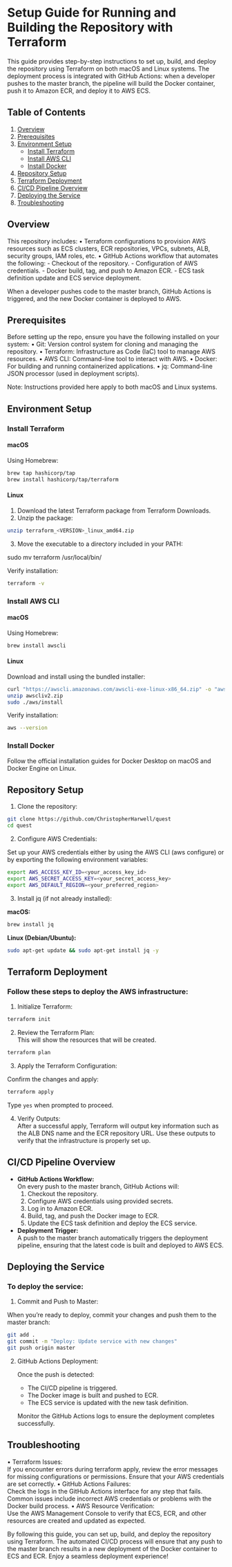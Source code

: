 # Setup Guide for Running and Building the Repository with Terraform

This guide provides step-by-step instructions to set up, build, and deploy the repository using Terraform on both macOS and Linux systems. The deployment process is integrated with GitHub Actions: when a developer pushes to the master branch, the pipeline will build the Docker container, push it to Amazon ECR, and deploy it to AWS ECS.

## Table of Contents

1. [Overview](#overview)  
2. [Prerequisites](#prerequisites)  
3. [Environment Setup](#environment-setup)  
   - [Install Terraform](#install-terraform)  
   - [Install AWS CLI](#install-aws-cli)  
   - [Install Docker](#install-docker)  
4. [Repository Setup](#repository-setup)  
5. [Terraform Deployment](#terraform-deployment)  
6. [CI/CD Pipeline Overview](#cicd-pipeline-overview)  
7. [Deploying the Service](#deploying-the-service)  
8. [Troubleshooting](#troubleshooting)

## Overview

This repository includes:
	• Terraform configurations to provision AWS resources such as ECS clusters, ECR repositories, VPCs, subnets, ALB, security groups, IAM roles, etc.
	• GitHub Actions workflow that automates the following:
	  - Checkout of the repository.
	  - Configuration of AWS credentials.
	  - Docker build, tag, and push to Amazon ECR.
	  - ECS task definition update and ECS service deployment.

When a developer pushes code to the master branch, GitHub Actions is triggered, and the new Docker container is deployed to AWS.

## Prerequisites

Before setting up the repo, ensure you have the following installed on your system:
	• Git: Version control system for cloning and managing the repository.
	• Terraform: Infrastructure as Code (IaC) tool to manage AWS resources.
	• AWS CLI: Command-line tool to interact with AWS.
	• Docker: For building and running containerized applications.
	• jq: Command-line JSON processor (used in deployment scripts).

Note: Instructions provided here apply to both macOS and Linux systems.

## Environment Setup

### Install Terraform

#### macOS

Using Homebrew:
```sh
brew tap hashicorp/tap  
brew install hashicorp/tap/terraform
```
#### Linux
1. Download the latest Terraform package from Terraform Downloads.
2. Unzip the package:
```sh
unzip terraform_<VERSION>_linux_amd64.zip
```
3. Move the executable to a directory included in your PATH:

sudo mv terraform /usr/local/bin/

Verify installation:
```sh
terraform -v
```

### Install AWS CLI

#### macOS

Using Homebrew:

```sh
brew install awscli
```

#### Linux

Download and install using the bundled installer:
```sh
curl "https://awscli.amazonaws.com/awscli-exe-linux-x86_64.zip" -o "awscliv2.zip"  
unzip awscliv2.zip  
sudo ./aws/install
```

Verify installation:
```sh
aws --version
```
### Install Docker

Follow the official installation guides for Docker Desktop on macOS and Docker Engine on Linux.

## Repository Setup

1. Clone the repository:
```sh
git clone https://github.com/ChristopherHarwell/quest  
cd quest
```

2. Configure AWS Credentials:  

Set up your AWS credentials either by using the AWS CLI (aws configure) or by exporting the following environment variables:

```sh
export AWS_ACCESS_KEY_ID=<your_access_key_id>  
export AWS_SECRET_ACCESS_KEY=<your_secret_access_key>  
export AWS_DEFAULT_REGION=<your_preferred_region>
```

3. Install jq (if not already installed):

**macOS:**
```sh
brew install jq
```
**Linux (Debian/Ubuntu):**
```sh
sudo apt-get update && sudo apt-get install jq -y
```
## Terraform Deployment

### Follow these steps to deploy the AWS infrastructure:
1. Initialize Terraform:
```sh
terraform init
```

2. Review the Terraform Plan:  
This will show the resources that will be created.
```sh
terraform plan
```
3. Apply the Terraform Configuration: 

Confirm the changes and apply:
```sh
terraform apply
```
Type `yes` when prompted to proceed.

4. Verify Outputs:  
After a successful apply, Terraform will output key information such as the ALB DNS name and the ECR repository URL. Use these outputs to verify that the infrastructure is properly set up.

## CI/CD Pipeline Overview

- **GitHub Actions Workflow:**  
On every push to the master branch, GitHub Actions will:
	1. Checkout the repository.
	2. Configure AWS credentials using provided secrets.
	3. Log in to Amazon ECR.
	4. Build, tag, and push the Docker image to ECR.
	5. Update the ECS task definition and deploy the ECS service.
- **Deployment Trigger:**  
A push to the master branch automatically triggers the deployment pipeline, ensuring that the latest code is built and deployed to AWS ECS.

## Deploying the Service

### To deploy the service:
1. Commit and Push to Master:  

When you’re ready to deploy, commit your changes and push them to the master branch:
```sh
git add .  
git commit -m "Deploy: Update service with new changes"  
git push origin master
```

2. GitHub Actions Deployment:  

    Once the push is detected:
    - The CI/CD pipeline is triggered.
    - The Docker image is built and pushed to ECR.
    - The ECS service is updated with the new task definition.  

    Monitor the GitHub Actions logs to ensure the deployment completes successfully.

## Troubleshooting

• Terraform Issues:  
If you encounter errors during terraform apply, review the error messages for missing configurations or permissions. Ensure that your AWS credentials are set correctly.
• GitHub Actions Failures:  
Check the logs in the GitHub Actions interface for any step that fails. Common issues include incorrect AWS credentials or problems with the Docker build process.
• AWS Resource Verification:  
Use the AWS Management Console to verify that ECS, ECR, and other resources are created and updated as expected.

By following this guide, you can set up, build, and deploy the repository using Terraform. The automated CI/CD process will ensure that any push to the master branch results in a new deployment of the Docker container to ECS and ECR. Enjoy a seamless deployment experience!